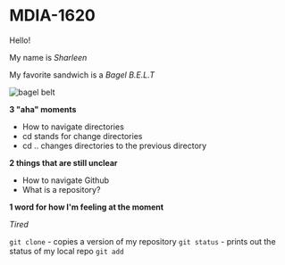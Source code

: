 # MDIA-1620

Hello!

My name is *Sharleen*

My favorite sandwich is a *Bagel B.E.L.T*

<img src="https://img.huffingtonpost.com/asset/5ddae8cc1f0000d51adef521.jpeg?cache=33HEKB7XUB&ops=crop_136_44_467_395%2Cscalefit_500_noupscale&format=webp" alt="bagel belt">

**3 "aha" moments**
- How to navigate directories
- cd stands for change directories
- cd .. changes directories to the previous directory
  
**2 things that are still unclear**
  - How to navigate Github
  - What is a repository?
    
**1 word for how I'm feeling at the moment**

*Tired* 

`git clone` - copies a version of my repository
`git status` - prints out the status of my local repo 
`git add` 